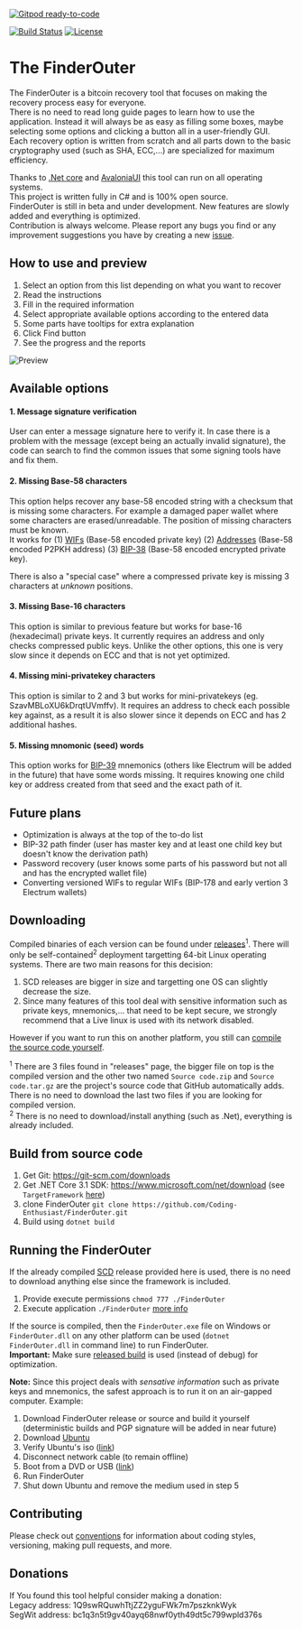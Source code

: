[![Gitpod ready-to-code](https://img.shields.io/badge/Gitpod-ready--to--code-blue?logo=gitpod)](https://gitpod.io/#https://github.com/Coding-Enthusiast/FinderOuter)

[![Build Status](https://travis-ci.com/Coding-Enthusiast/FinderOuter.svg?branch=master)](https://travis-ci.com/Coding-Enthusiast/FinderOuter)
[![License](https://img.shields.io/badge/license-MIT-blue.svg)](https://github.com/Coding-Enthusiast/FinderOuter/blob/master/License)

# The FinderOuter
The FinderOuter is a bitcoin recovery tool that focuses on making the recovery process easy for everyone.  
There is no need to read long guide pages to learn how to use the application. Instead it will always be as easy as filling some
boxes, maybe selecting some options and clicking a button all in a user-friendly GUI.  
Each recovery option is written from scratch and all parts down to the basic cryptography used (such as SHA, ECC,...) are specialized
for maximum efficiency.

Thanks to [.Net core](https://github.com/dotnet/core) and [AvaloniaUI](https://github.com/AvaloniaUI/Avalonia) this tool 
can run on all operating systems.  
This project is written fully in C# and is 100% open source.  
FinderOuter is still in beta and under development. New features are slowly added and everything is optimized.  
Contribution is always welcome. Please report any bugs you find or any improvement suggestions you have by creating a new 
[issue](https://github.com/Coding-Enthusiast/FinderOuter/issues/new/choose).

## How to use and preview
1. Select an option from this list depending on what you want to recover
2. Read the instructions
3. Fill in the required information
4. Select appropriate available options according to the entered data
5. Some parts have tooltips for extra explanation
6. Click Find button
7. See the progress and the reports

![Preview](/Doc/Images/MainPreview.jpg)

## Available options
#### 1. Message signature verification  
User can enter a message signature here to verify it. In case there is a problem with the message (except being an 
actually invalid signature), the code can search to find the common issues that some signing tools have and fix them.

#### 2. Missing Base-58 characters
This option helps recover any base-58 encoded string with a checksum that is missing some characters. For example a damaged 
paper wallet where some characters are erased/unreadable. The position of missing characters must be known.  
It works for (1) [WIFs](https://en.bitcoin.it/wiki/Wallet_import_format) (Base-58 encoded private key) 
(2) [Addresses](https://en.bitcoin.it/wiki/Address) (Base-58 encoded P2PKH address) 
(3) [BIP-38](https://github.com/bitcoin/bips/blob/master/bip-0038.mediawiki) (Base-58 encoded encrypted private key).  

There is also a "special case" where a compressed private key is missing 3 characters at _unknown_ positions.

#### 3. Missing Base-16 characters
This option is similar to previous feature but works for base-16 (hexadecimal) private keys. It currently requires an address
and only checks compressed public keys. Unlike the other options, this one is very slow since it depends on ECC and that is not
yet optimized.

#### 4. Missing mini-privatekey characters
This option is similar to 2 and 3 but works for mini-privatekeys (eg. SzavMBLoXU6kDrqtUVmffv). It requires an address to check
each possible key against, as a result it is also slower since it depends on ECC and has 2 additional hashes.

#### 5. Missing mnomonic (seed) words 
This option works for [BIP-39](https://github.com/bitcoin/bips/blob/master/bip-0039.mediawiki) mnemonics (others like Electrum will
be added in the future) that have some words missing. It requires knowing one child key or address created from that seed and the 
exact path of it.

## Future plans
* Optimization is always at the top of the to-do list
* BIP-32 path finder (user has master key and at least one child key but doesn't know the derivation path)
* Password recovery (user knows some parts of his password but not all and has the encrypted wallet file)
* Converting versioned WIFs to regular WIFs (BIP-178 and early vertion 3 Electrum wallets)

## Downloading
Compiled binaries of each version can be found under [releases](https://github.com/Coding-Enthusiast/FinderOuter/releases)<sup>1</sup>.
There will only be self-contained<sup>2</sup> deployment targetting 64-bit Linux operating systems. 
There are two main reasons for this decision:  
1. SCD releases are bigger in size and targetting one OS can slightly decrease the size.
2. Since many features of this tool deal with sensitive information such as private keys, mnemonics,... that need to be 
kept secure, we strongly recommend that a Live linux is used with its network disabled.  

However if you want to run this on another platform, you still can 
[compile the source code yourself](https://github.com/Coding-Enthusiast/FinderOuter#build-from-source-code).

<sup>1</sup> There are 3 files found in "releases" page, the bigger file on top is the compiled version and the other two named
`Source code.zip` and `Source code.tar.gz` are the project's source code that GitHub automatically adds. There is no need to
download the last two files if you are looking for compiled version.  
<sup>2</sup> There is no need to download/install anything (such as .Net), everything is already included.

## Build from source code
1. Get Git: https://git-scm.com/downloads
2. Get .NET Core 3.1 SDK: https://www.microsoft.com/net/download (see `TargetFramework` 
[here](https://github.com/Coding-Enthusiast/FinderOuter/blob/master/Src/FinderOuter/FinderOuter.csproj))
3. clone FinderOuter `git clone https://github.com/Coding-Enthusiast/FinderOuter.git`
4. Build using `dotnet build`

## Running the FinderOuter
If the already compiled [SCD](https://docs.microsoft.com/en-us/dotnet/core/deploying/) release provided here is used, there
is no need to download anything else since the framework is included.  
1. Provide execute permissions `chmod 777 ./FinderOuter`
2. Execute application `./FinderOuter`
[more info](https://stackoverflow.com/questions/46843863/how-to-run-net-core-console-app-on-linux)  

If the source is compiled, then the `FinderOuter.exe` file on Windows or `FinderOuter.dll` on any other platform can be used 
(`dotnet FinderOuter.dll` in command line) to run FinderOuter.  
**Important:** Make sure [released build](https://docs.microsoft.com/en-us/visualstudio/debugger/how-to-set-debug-and-release-configurations?view=vs-2019) is used (instead of debug) for optimization.  

**Note:** Since this project deals with _sensative information_ such as private keys and mnemonics, the safest approach is to run it 
on an air-gapped computer. Example: 
1. Download FinderOuter release or source and build it yourself (deterministic builds and PGP signature will be added in near future)
2. Download [Ubuntu](https://ubuntu.com/download/desktop)
3. Verify Ubuntu's iso ([link](https://ubuntu.com/tutorials/tutorial-how-to-verify-ubuntu#1-overview))
4. Disconnect network cable (to remain offline)
5. Boot from a DVD or USB ([link](https://ubuntu.com/tutorials/try-ubuntu-before-you-install#1-getting-started))
6. Run FinderOuter
7. Shut down Ubuntu and remove the medium used in step 5

## Contributing
Please check out [conventions](https://github.com/Autarkysoft/Conventions) for information about coding styles, 
versioning, making pull requests, and more.

## Donations
If You found this tool helpful consider making a donation:  
Legacy address: 1Q9swRQuwhTtjZZ2yguFWk7m7pszknkWyk  
SegWit address: bc1q3n5t9gv40ayq68nwf0yth49dt5c799wpld376s
